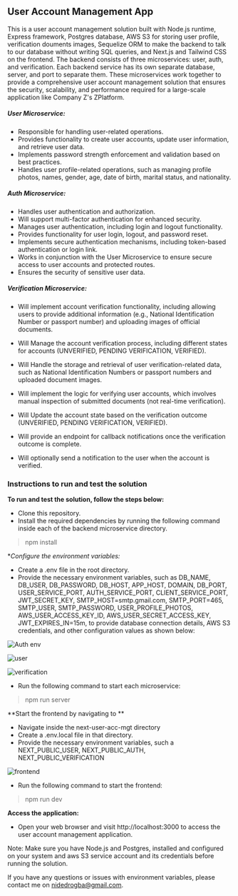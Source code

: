 ## User Account Management App
This is a user account management solution built with Node.js runtime, Express framework, Postgres database, AWS S3 for storing user profile, verification douments images, Sequelize ORM to make the backend to talk to our database without writing SQL queries, and Next.js and Tailwind CSS on the frontend. The backend consists of three microservices: user, auth, and verification. Each backend service has its own separate database, server, and port to separate them. These microservices work together to provide a comprehensive user account management solution that ensures the security, scalability, and performance required for a large-scale application like Company Z's ZPlatform.

##### User Microservice:

* Responsible for handling user-related operations.
* Provides functionality to create user accounts, update user information, and retrieve user data.
* Implements password strength enforcement and validation based on best practices.
* Handles user profile-related operations, such as managing profile photos, names, gender, age, date of birth, marital status, and nationality.

##### Auth Microservice:

* Handles user authentication and authorization. 
* Will support multi-factor authentication for enhanced security.
* Manages user authentication, including login and logout functionality.
* Provides functionality for user login, logout, and password reset. 
* Implements secure authentication mechanisms, including token-based authentication or login link. 
* Works in conjunction with the User Microservice to ensure secure access to user accounts and protected routes. 
* Ensures the security of sensitive user data. 

##### Verification Microservice:
* Will implement account verification functionality, including allowing users to provide additional information (e.g., National Identification Number or passport number) and uploading images of official documents.
* Will Manage the account verification process, including different states for accounts (UNVERIFIED, PENDING VERIFICATION, VERIFIED).
* Will Handle the storage and retrieval of user verification-related data, such as National Identification Numbers or passport numbers and uploaded document images. 
* Will implement the logic for verifying user accounts, which involves manual inspection of submitted documents (not real-time verification). 
* Will Update the account state based on the verification outcome (UNVERIFIED, PENDING VERIFICATION, VERIFIED).

* Will provide an endpoint for callback notifications once the verification outcome is complete.
* Will optionally send a notification to the user when the account is verified.

### Instructions to run and test the solution

**To run and test the solution, follow the steps below:**

* Clone this repository. 
* Install the required dependencies by running the following command inside each of the backend microservice directory.

> npm install

**Configure the environment variables:*

* Create a .env file in the root directory. 
* Provide the necessary environment variables, such as DB_NAME, DB_USER, DB_PASSWORD, DB_HOST, APP_HOST, DOMAIN, DB_PORT, USER_SERVICE_PORT, AUTH_SERVICE_PORT, CLIENT_SERVICE_PORT, JWT_SECRET_KEY, SMTP_HOST=smtp.gmail.com, SMTP_PORT=465, SMTP_USER, SMTP_PASSWORD, USER_PROFILE_PHOTOS, AWS_USER_ACCESS_KEY_ID, AWS_USER_SECRET_ACCESS_KEY, JWT_EXPIRES_IN=15m, to provide database connection details, AWS S3 credentials, and other configuration values as shown below:

![Auth env](https://drive.google.com/file/d/1Okws5a5-Xqs1rB8VMeAChiTMLmzOVf5y/view?usp=share_link)

![user](https://drive.google.com/file/d/1CWOVBtjErjNOc8vIJDXU8vNWXifjXU6e/view?usp=share_link)

![verification](https://drive.google.com/file/d/1-qeBd7p0I4kf0loqs3PoyAS4uoJDBc0I/view?usp=share_link)


* Run the following command to start each microservice:
> npm run server

**Start the frontend by navigating to **
* Navigate inside the next-user-acc-mgt directory
* Create a .env.local file in that directory. 
* Provide the necessary environment variables, such a NEXT_PUBLIC_USER, NEXT_PUBLIC_AUTH, NEXT_PUBLIC_VERIFICATION

![frontend](https://drive.google.com/file/d/1zpIqH1RXhW5YKikSEE60tFs-xxqqcu0f/view?usp=share_link)

* Run the following command to start the frontend: 
> npm run dev

**Access the application:**

* Open your web browser and visit http://localhost:3000 to access the user account management application. 

Note: Make sure you have Node.js and Postgres, installed and configured on your system and aws S3 service account and its credentials before running the solution.

If you have any questions or issues with environment variables, please contact me on nidedrogba@gmail.com.
